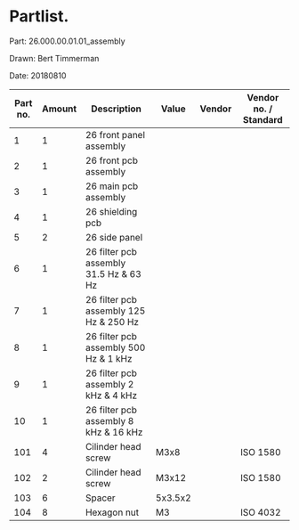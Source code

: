# Partlist.

Part: 26.000.00.01.01_assembly

Drawn: Bert Timmerman

Date: 20180810

| Part no. | Amount | Description                            | Value   | Vendor | Vendor no. / Standard |
|----------|--------|----------------------------------------|---------|--------|-----------------------|
| 1        | 1      | 26 front panel assembly                |         |        |                       |
| 2        | 1      | 26 front pcb assembly                  |         |        |                       |
| 3        | 1      | 26 main pcb assembly                   |         |        |                       |
| 4        | 1      | 26 shielding pcb                       |         |        |                       |
| 5        | 2      | 26 side panel                          |         |        |                       |
| 6        | 1      | 26 filter pcb assembly 31.5 Hz & 63 Hz |         |        |                       |
| 7        | 1      | 26 filter pcb assembly 125 Hz & 250 Hz |         |        |                       |
| 8        | 1      | 26 filter pcb assembly 500 Hz & 1 kHz  |         |        |                       |
| 9        | 1      | 26 filter pcb assembly 2 kHz & 4 kHz   |         |        |                       |
| 10       | 1      | 26 filter pcb assembly 8 kHz & 16 kHz  |         |        |                       |
| 101      | 4      | Cilinder head screw                    | M3x8    |        | ISO 1580              |
| 102      | 2      | Cilinder head screw                    | M3x12   |        | ISO 1580              |
| 103      | 6      | Spacer                                 | 5x3.5x2 |        |                       |
| 104      | 8      | Hexagon nut                            | M3      |        | ISO 4032              |

